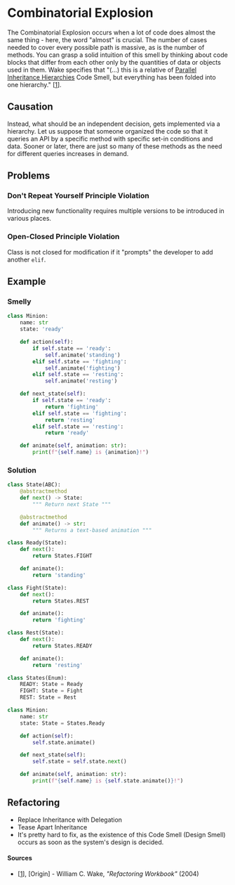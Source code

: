 # Combinatorial Explosion

The Combinatorial Explosion occurs when a lot of code does almost the same
thing - here, the word "almost" is crucial. The number of cases needed to cover
every possible path is massive, as is the number of methods. You can grasp a
solid intuition of this smell by thinking about code blocks that differ from
each other only by the quantities of data or objects used in them. Wake
specifies that "(...) this is a relative of
[Parallel Inheritance Hierarchies](Parallel%20Inheritance%20Hierarchies.md)
Code Smell, but everything has been folded into one hierarchy." [[1](#sources)].

## Causation

Instead, what should be an independent decision, gets implemented via a
hierarchy. Let us suppose that someone organized the code so that it queries an
API by a specific method with specific set-in conditions and data. Sooner or
later, there are just so many of these methods as the need for different
queries increases in demand.

## Problems

### Don't Repeat Yourself Principle Violation

Introducing new functionality requires multiple versions to be introduced in
various places.

### Open-Closed Principle Violation

Class is not closed for modification if it "prompts" the developer to add
another `elif`.

## Example



### Smelly

```py
class Minion:
    name: str
    state: 'ready'

    def action(self):
        if self.state == 'ready':
            self.animate('standing')
        elif self.state == 'fighting':
            self.animate('fighting')
        elif self.state == 'resting':
            self.animate('resting')

    def next_state(self):
        if self.state == 'ready':
            return 'fighting'
        elif self.state == 'fighting':
            return 'resting'
        elif self.state == 'resting':
            return 'ready'

    def animate(self, animation: str):
        print(f"{self.name} is {animation}!")

```

### Solution

```py
class State(ABC):
    @abstractmethod
    def next() -> State:
        """ Return next State """

    @abstractmethod
    def animate() -> str:
        """ Returns a text-based animation """

class Ready(State):
    def next():
        return States.FIGHT

    def animate():
        return 'standing'

class Fight(State):
    def next():
        return States.REST

    def animate():
        return 'fighting'

class Rest(State):
    def next():
        return States.READY

    def animate():
        return 'resting'

class States(Enum):
    READY: State = Ready
    FIGHT: State = Fight
    REST: State = Rest

class Minion:
    name: str
    state: State = States.Ready

    def action(self):
        self.state.animate()

    def next_state(self):
        self.state = self.state.next()

    def animate(self, animation: str):
        print(f"{self.name} is {self.state.animate()}!")
```



## Refactoring

- Replace Inheritance with Delegation
- Tease Apart Inheritance
- It's pretty hard to fix, as the existence of this Code Smell (Design Smell)
  occurs as soon as the system's design is decided.

#### Sources

- [[1](#sources)], [Origin] - William C. Wake, _"Refactoring Workbook"_ (2004)
